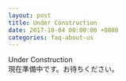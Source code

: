 ```yaml
---
layout: post
title: Under Construction
date: 2017-10-04 00:00:00 +0000
categories: faq-about-us
---
```

Under Construction<br>
現在準備中です。お待ちください。
